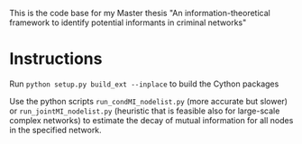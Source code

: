 This is the code base for my Master thesis "An information-theoretical framework to identify potential informants in criminal networks"

# Instructions

Run `python setup.py build_ext --inplace` to build the Cython packages

Use the python scripts `run_condMI_nodelist.py` (more accurate but slower) or `run_jointMI_nodelist.py` (heuristic that is feasible also for large-scale complex networks) to estimate the decay of mutual information for all nodes in the specified network.

